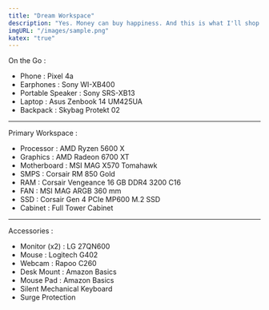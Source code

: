 ```yaml
---
title: "Dream Workspace"
description: "Yes. Money can buy happiness. And this is what I'll shop."
imgURL: "/images/sample.png"
katex: "true"
---
```


On the Go :

* Phone : Pixel 4a
* Earphones : Sony WI-XB400 
* Portable Speaker : Sony SRS-XB13
* Laptop : Asus Zenbook 14 UM425UA
* Backpack : Skybag Protekt 02

---

Primary Workspace :

* Processor : AMD Ryzen  5600 X
* Graphics : AMD Radeon 6700 XT
* Motherboard : MSI MAG X570  Tomahawk
* SMPS : Corsair RM 850 Gold
* RAM : Corsair Vengeance 16 GB DDR4 3200 C16
* FAN : MSI MAG ARGB 360 mm
* SSD : Corsair Gen 4 PCIe MP600 M.2 SSD
* Cabinet : Full Tower Cabinet

---
Accessories :

* Monitor (x2) : LG 27QN600 
* Mouse : Logitech G402
* Webcam : Rapoo C260
* Desk Mount : Amazon Basics
* Mouse Pad  : Amazon Basics
* Silent Mechanical Keyboard
* Surge Protection